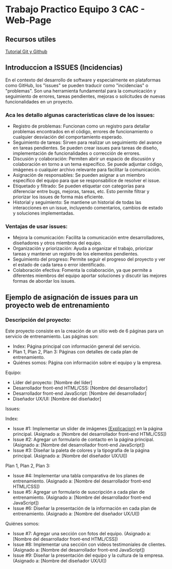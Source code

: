 # Trabajo Practico Equipo 3 CAC - Web-Page

## Recursos utiles

[Tutorial Git y Github](https://fedeiatech.github.io/Git/git.html)

## Introduccion a ISSUES (Incidencias)

En el contexto del desarrollo de software y especialmente en plataformas como GitHub, los "issues" se pueden traducir como "incidencias" o "problemas". Son una herramienta fundamental para la comunicación y seguimiento de errores, tareas pendientes, mejoras o solicitudes de nuevas funcionalidades en un proyecto.

### Aca les detallo algunas características clave de los issues:

+ Registro de problemas: Funcionan como un registro para detallar problemas encontrados en el código, errores de funcionamiento o cualquier desviación del comportamiento esperado.
+ Seguimiento de tareas: Sirven para realizar un seguimiento del avance en tareas pendientes. Se pueden crear issues para tareas de diseño, implementación de funcionalidades o corrección de errores.
+ Discusión y colaboración: Permiten abrir un espacio de discusión y colaboración en torno a un tema específico. Se puede adjuntar código, imágenes o cualquier archivo relevante para facilitar la comunicación.
+ Asignación de responsables: Se pueden asignar a un miembro específico del equipo para que se responsabilice de resolver el issue.
+ Etiquetado y filtrado: Se pueden etiquetar con categorías para diferenciar entre bugs, mejoras, tareas, etc. Esto permite filtrar y priorizar los issues de forma más eficiente.
+ Historial y seguimiento: Se mantiene un historial de todas las interacciones en un issue, incluyendo comentarios, cambios de estado y soluciones implementadas.

### Ventajas de usar issues:

+ Mejora la comunicación: Facilita la comunicación entre desarrolladores, diseñadores y otros miembros del equipo.
+ Organización y priorización: Ayuda a organizar el trabajo, priorizar tareas y mantener un registro de los elementos pendientes.
+ Seguimiento del progreso: Permite seguir el progreso del proyecto y ver el estado de cada tarea o error identificado.
+ Colaboración efectiva: Fomenta la colaboración, ya que permite a diferentes miembros del equipo aportar soluciones y discutir las mejores formas de abordar los issues.

## Ejemplo de asignación de issues para un proyecto web de entrenamiento

### Descripción del proyecto:

Este proyecto consiste en la creación de un sitio web de 6 páginas para un servicio de entrenamiento. Las páginas son:

* Index: Página principal con información general del servicio.
* Plan 1, Plan 2, Plan 3: Páginas con detalles de cada plan de entrenamiento.
* Quiénes somos: Página con información sobre el equipo y la empresa.

Equipo:

* Líder del proyecto: [Nombre del líder]
* Desarrollador front-end HTML/CSS: [Nombre del desarrollador]
* Desarrollador front-end JavaScript: [Nombre del desarrollador]
* Diseñador UX/UI: [Nombre del diseñador]

Issues:

Index:

* Issue #1: Implementar un slider de imágenes [(Explicacion)](https://soyrafaramos.com/que-es-un-slider/) en la página principal. (Asignado a: [Nombre del desarrollador front-end HTML/CSS])
* Issue #2: Agregar un formulario de contacto en la página principal. (Asignado a: [Nombre del desarrollador front-end JavaScript])
* Issue #3: Diseñar la paleta de colores y la tipografía de la página principal. (Asignado a: [Nombre del diseñador UX/UI])

Plan 1, Plan 2, Plan 3:

* Issue #4: Implementar una tabla comparativa de los planes de entrenamiento. (Asignado a: [Nombre del desarrollador front-end HTML/CSS])
* Issue #5: Agregar un formulario de suscripción a cada plan de entrenamiento. (Asignado a: [Nombre del desarrollador front-end JavaScript])
* Issue #6: Diseñar la presentación de la información en cada plan de entrenamiento. (Asignado a: [Nombre del diseñador UX/UI])

Quiénes somos:

* Issue #7: Agregar una sección con fotos del equipo. (Asignado a: [Nombre del desarrollador front-end HTML/CSS])
* Issue #8: Implementar una sección con videos testimoniales de clientes. (Asignado a: [Nombre del desarrollador front-end JavaScript])
* Issue #9: Diseñar la presentación del equipo y la cultura de la empresa. (Asignado a: [Nombre del diseñador UX/UI])
